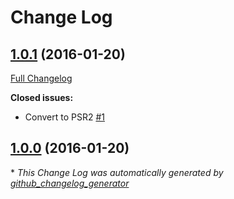 # Change Log

## [1.0.1](https://github.com/gordonbanderson/responsive-mce-images/tree/1.0.1) (2016-01-20)
[Full Changelog](https://github.com/gordonbanderson/responsive-mce-images/compare/1.0.0...1.0.1)

**Closed issues:**

- Convert to PSR2 [\#1](https://github.com/gordonbanderson/responsive-mce-images/issues/1)

## [1.0.0](https://github.com/gordonbanderson/responsive-mce-images/tree/1.0.0) (2016-01-20)


\* *This Change Log was automatically generated by [github_changelog_generator](https://github.com/skywinder/Github-Changelog-Generator)*
